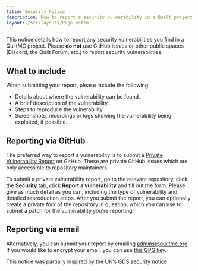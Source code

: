 ```yaml
---
title: Security Notice
description: How to report a security vulnerability in a Quilt project.
layout: /src/layouts/Page.astro
---
```


This notice details how to report any security vulnerabilities you find in a QuiltMC project. Please **do not** use GitHub issues or other public spaces (Discord, the Quilt Forum, etc.) to report security vulnerabilities.

## What to include
When submitting your report, please include the following:
- Details about where the vulnerability can be found.
- A brief description of the vulnerability.
- Steps to reproduce the vulnerability.
- Screenshots, recordings or logs showing the vulnerability being exploited, if possible.

## Reporting via GitHub
The preferred way to report a vulnerability is to submit a [Private Vulnerability Report](https://docs.github.com/en/code-security/security-advisories/guidance-on-reporting-and-writing-information-about-vulnerabilities/privately-reporting-a-security-vulnerability) on GitHub. These are private GitHub issues which are only accessible to repository maintainers.

To submit a private vulnerability report, go to the relevant repository, click the **Security** tab, click **Report a vulnerability** and fill out the form. Please give as much detail as you can, including the type of vulnerability and detailed reproduction steps. After you submit the report, you can optionally create a private fork of the repository in question, which you can use to submit a patch for the vulnerability you're reporting.

## Reporting via email
Alternatively, you can submit your report by emailing [admins@quiltmc.org](mailto:admins@quiltmc.org). If you would like to encrypt your email, you can use [this GPG key](/.gpg/administrative-board.gpg).

This notice was partially inspired by the UK's [GDS security notice](https://github.com/alphagov/.github/blob/main/SECURITY.md)
